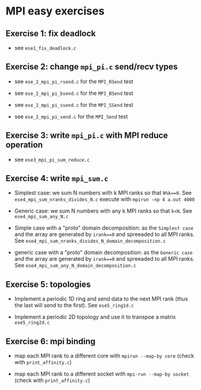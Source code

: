 # MPI easy exercises

## Exercise 1: fix deadlock

 - see `ese1_fix_deadlock.c`

## Exercise 2: change `mpi_pi.c` send/recv types

- see `ese_2_mpi_pi_rsend.c` for the `MPI_RSend` test

- see `ese_2_mpi_pi_bsend.c` for the `MPI_BSend` test

- see `ese_2_mpi_pi_ssend.c` for the `MPI_SSend` test

- see `ese_2_mpi_pi_send.c` for the `MPI_Send` test

## Exercise 3: write `mpi_pi.c` with MPI reduce operation

- see `ese3_mpi_pi_sum_reduce.c`

## Exercise 4: write `mpi_sum.c`

- Simplest case: we sum N numbers with k MPI ranks so that `N%k==0`. See  `ese4_mpi_sum_nranks_divides_N.c` execute with `mpirun -np 4 a.out 4000`

- Generic case: we sum N numbers with any k MPI ranks so that `k<N`. See  `ese4_mpi_sum_any_N.c`

- Simple case with a "proto" domain decomposition: as the `Simplest case` and the array are generated by `irank==0` and spreeaded to all MPI ranks. See `ese4_mpi_sum_nranks_divides_N_domain_decomposition.c`

- generic case with a "proto" domain decomposition: as the `Generic case` and the array are generated by `irank==0` and spreeaded to all MPI ranks. See `ese4_mpi_sum_any_N_domain_decomposition.c`

## Exercise 5: topologies

- Implement a periodic 1D ring  and send data to the next MPI rank (thus the last will send to the first). See `ese5_ring1d.c`

- Implement a periodic 2D topology and use it to transpoe a matrix `ese5_ring2d.c`

## Exercise 6: mpi binding

- map each MPI rank to a different core with `mpirun --map-by core`  (check with `print_affinity.c`)

- map each MPI rank to a different socket with `mpi-run --map-by socket` (check with `print_affinity.c`)

